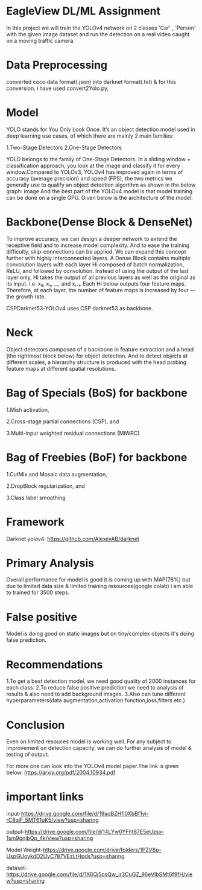 # EagleView DL/ML Assignment
In this project we will train the YOLOv4 network on 2 classes 'Car' , 'Person' with the given image dataset and run the detection on a real video caught on a moving traffic camera.
# Data Preprocessing
converted coco data format(.json) into darknet format(.txt) & for this conversion, i have used convert2Yolo.py,
# Model
YOLO stands for You Only Look Once. It’s an object detection model used in deep learning use cases, of which there are mainly 2 main families:

1.Two-Stage Detectors
2.One-Stage Detectors

YOLO belongs to the family of One-Stage Detectors. In a sliding window + classification approach, you look at the image and classify it for every window.Compared to YOLOv3, YOLOv4 has improved again in terms of accuracy (average precision) and speed (FPS), the two metrics we generally use to qualify an object detection algorithm as shown in the below graph: image And the best part of the YOLOv4 model is that model training can be done on a single GPU. Given below is the architecture of the model:

# Backbone(Dense Block & DenseNet)
To improve accuracy, we can design a deeper network to extend the receptive field and to increase model complexity. And to ease the training difficulty, skip-connections can be applied. We can expand this concept further with highly interconnected layers.
A Dense Block contains multiple convolution layers with each layer Hi composed of batch normalization, ReLU, and followed by convolution. Instead of using the output of the last layer only, Hi takes the output of all previous layers as well as the original as its input. i.e. x₀, x₁, …, and xᵢ₋₁. Each Hi below outputs four feature maps. Therefore, at each layer, the number of feature maps is increased by four — the growth rate.

CSPDarknet53-YOLOv4 uses CSP darknet53 as backbone.


# Neck
Object detectors composed of a backbone in feature extraction and a head (the rightmost block below) for object detection. And to detect objects at different scales, a hierarchy structure is produced with the head probing feature maps at different spatial resolutions.

# Bag of Specials (BoS) for backbone
1.Mish activation,

2.Cross-stage partial connections (CSP), and

3.Multi-input weighted residual connections (MiWRC)


# Bag of Freebies (BoF) for backbone
1.CutMix and Mosaic data augmentation,

2.DropBlock regularization, and

3.Class label smoothing


# Framework
Darknet yolov4:
https://github.com/AlexeyAB/darknet

# Primary Analysis
Overall performance for model is good it is coming up with MAP(78%) but due to limited data size & limited training resources(google colab) i am able to trained for 3500 steps.

# False positive
Model is doing good on static images but on tiny/complex objects it's doing false prediction.

# Recommendations
1.To get a best detection model, we need good quality of 2000 instances for each class.
2.To reduce false positive prediction we need to analysis of results & also need to add background images.
3.Also can tune different hyperparameters(data augmentation,activation function,loss,filters etc.)

# Conclusion
Even on limited resouces model is working well. For any subject to improvement on detection capacity, we can do further analysis of model & testing of output.

For more one can look into the YOLOv4 model paper.The link is given below:
https://arxiv.org/pdf/2004.10934.pdf

# important links
input-https://drive.google.com/file/d/19aqBZHfi0XbBf1yi-rC8qjF_5MT61uK5/view?usp=sharing

output-https://drive.google.com/file/d/14LYw0YFht87E5eUzsx-1sm9gnjbQp_4k/view?usp=sharing

Model Weight-https://drive.google.com/drive/folders/1PZV8p-UspGUoykdD2UvC787VEzLtHpds?usp=sharing

dataset-https://drive.google.com/file/d/1X6Qj5osQw_ir3CuGZ_96eVIbSMt6f9fH/view?usp=sharing
